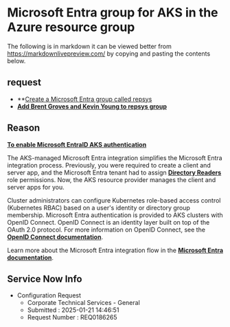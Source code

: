 # Microsoft Entra group for AKS in the Azure resource group

The following is in markdown it can be viewed better from <https://markdownlivepreview.com/> by copying and pasting the contents below.

## request

- **[Create a Microsoft Entra group called repsys](https://learn.microsoft.com/en-us/entra/fundamentals/groups-view-azure-portal#create-a-new-group)
- **[Add Brent Groves and Kevin Young to repsys group](https://learn.microsoft.com/en-us/entra/fundamentals/groups-view-azure-portal#add-a-group-member)**

## Reason

**[To enable Microsoft EntraID AKS authentication](https://learn.microsoft.com/en-us/azure/aks/enable-authentication-microsoft-entra-id)**

The AKS-managed Microsoft Entra integration simplifies the Microsoft Entra integration process. Previously, you were required to create a client and server app, and the Microsoft Entra tenant had to assign **[Directory Readers](https://learn.microsoft.com/en-us/entra/identity/role-based-access-control/permissions-reference#directory-readers)** role permissions. Now, the AKS resource provider manages the client and server apps for you.

Cluster administrators can configure Kubernetes role-based access control (Kubernetes RBAC) based on a user's identity or directory group membership. Microsoft Entra authentication is provided to AKS clusters with OpenID Connect. OpenID Connect is an identity layer built on top of the OAuth 2.0 protocol. For more information on OpenID Connect, see the **[OpenID Connect documentation](https://learn.microsoft.com/en-us/entra/identity-platform/v2-protocols-oidc)**.

Learn more about the Microsoft Entra integration flow in the **[Microsoft Entra documentation](https://learn.microsoft.com/en-us/azure/aks/concepts-identity#azure-ad-integration)**.

## Service Now Info

- Configuration Request
  - Corporate Technical Services - General
  - Submitted : 2025-01-21 14:46:51
  - Request Number : REQ0186265
